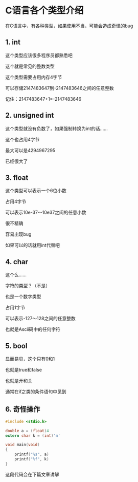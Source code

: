 # C语言各个类型介绍

在C语言中，有各种类型，如果使用不当，可能会造成奇怪的bug

## 1. int
这个类型应该很多程序员都熟悉吧

这个就是常见的整数类型

这个类型需要占用内存4字节

可以存储2147483647到-2147483646之间的任意整数

记住：2147483647+1=-2147483646

## 2. unsigned int
这个类型就没有负数了，如果强制转换为int的话……

这个也占用4字节

最大可以是4294967295

已经很大了

## 3. float
这个类型可以表示一个6位小数

占用4字节

可以表示10e-37～10e37之间的任意小数

很不精确

容易出现bug

如果可以的话就用int代替吧

## 4. char
这个么……

字符的类型？（不是）

也是一个数字类型

占用1字节

可以表示-127～128之间的任意整数

也就是Ascii码中的任何字符

## 5. bool
显而易见，这个只有0和1

也就是true和false

也就是开和关

通常在if之类的条件语句中见到

## 6. 奇怪操作

``` C
#include <stdio.h>

double a = (float)4
extern char k = (int)'m'

void main(void)
{
    printf("%s", a)
    printf("%f", k)
}
```

这段代码会在下篇文章讲解
